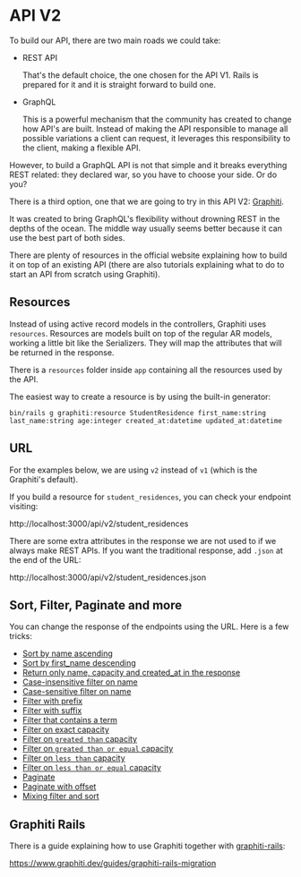 # API V2

To build our API, there are two main roads we could take:

* REST API

  That's the default choice, the one chosen for the API V1. Rails is prepared for it and it is straight forward to build one.

* GraphQL

  This is a powerful mechanism that the community has created to change how API's are built. Instead of making the API responsible to manage all possible variations a client can request, it leverages this responsibility to the client, making a flexible API.

However, to build a GraphQL API is not that simple and it breaks everything REST related: they declared war, so you have to choose your side. Or do you?

There is a third option, one that we are going to try in this API V2: [Graphiti](https://www.graphiti.dev/).

It was created to bring GraphQL's flexibility without drowning REST in the depths of the ocean. The middle way usually seems better because it can use the best part of both sides.

There are plenty of resources in the official website explaining how to build it on top of an existing API (there are also tutorials explaining what to do to start an API from scratch using Graphiti).

## Resources

Instead of using active record models in the controllers, Graphiti uses `resources`. Resources are models built on top of the regular AR models, working a little bit like the Serializers. They will map the attributes that will be returned in the response.

There is a `resources` folder inside `app` containing all the resources used by the API.

The easiest way to create a resource is by using the built-in generator:

```
bin/rails g graphiti:resource StudentResidence first_name:string last_name:string age:integer created_at:datetime updated_at:datetime
```

## URL

For the examples below, we are using `v2` instead of `v1` (which is the Graphiti's default).

If you build a resource for `student_residences`, you can check your endpoint visiting:

http://localhost:3000/api/v2/student_residences

There are some extra attributes in the response we are not used to if we always make REST APIs. If you want the traditional response, add `.json` at the end of the URL:

http://localhost:3000/api/v2/student_residences.json

## Sort, Filter, Paginate and more

You can change the response of the endpoints using the URL. Here is a few tricks:

* [Sort by name ascending](http://localhost:3000/api/v2/student_residences?sort=name)
* [Sort by first_name descending](http://localhost:3000/api/v2/student_residences?sort=-name)
* [Return only name, capacity and created_at in the response](http://localhost:3000/api/v2/student_residences?fields[student_residences]=name,capacity,created_at)
* [Case-insensitive filter on name](http://localhost:3000/api/v2/student_residences?filter[name]=jurupinga)
* [Case-sensitive filter on name](http://localhost:3000/api/v2/student_residences?filter[name][eql]=Jurupinga)
* [Filter with prefix](http://localhost:3000/api/v2/student_residences?filter[name][prefix]=j)
* [Filter with suffix](http://localhost:3000/api/v2/student_residences?filter[name][suffix]=j)
* [Filter that contains a term](http://localhost:3000/api/v2/student_residences?filter[name][match]=o)
* [Filter on exact capacity](http://localhost:3000/api/v2/student_residences?filter[capacity]=4)
* [Filter on `greated than` capacity](http://localhost:3000/api/v2/student_residences?filter[capacity][gt]=2)
* [Filter on `greated than or equal` capacity](http://localhost:3000/api/v2/student_residences?filter[capacity][gt2]=2)
* [Filter on `less than` capacity](http://localhost:3000/api/v2/student_residences?filter[capacity][lt]=2)
* [Filter on `less than or equal` capacity](http://localhost:3000/api/v2/student_residences?filter[capacity][lte]=2)
* [Paginate](http://localhost:3000/api/v2/student_residences?page[size]=3)
* [Paginate with offset](http://localhost:3000/api/v2/student_residences?page[size]=3&page[number]=2)
* [Mixing filter and sort](http://localhost:3000/api/v2/student_residences?filter[capacity][gte]=2&sort=capacity)

## Graphiti Rails

There is a guide explaining how to use Graphiti together with [graphiti-rails](https://github.com/graphiti-api/graphiti-rails):

https://www.graphiti.dev/guides/graphiti-rails-migration
